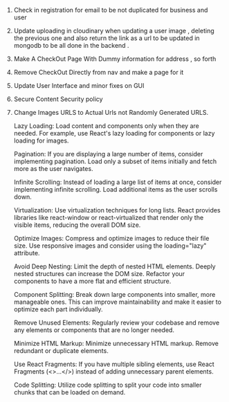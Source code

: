 1. Check in registration for email to be not duplicated for business and user
2. Update uploading in cloudinary when updating a user image , deleting the previous one and also return the link as a url to be updated in mongodb to be all done in the backend . 
3. Make A CheckOut Page With Dummy information for address , so forth
4. Remove CheckOut Directly from nav and make a page for it 
5. Update User Interface and minor fixes on GUI
6. Secure Content Security policy 

7. Change Images URLS to Actual Urls not Randomly Generated URLS.

    Lazy Loading: Load content and components only when they are needed. For example, use React's lazy loading for components or lazy loading for images.

    Pagination: If you are displaying a large number of items, consider implementing pagination. Load only a subset of items initially and fetch more as the user navigates.

    Infinite Scrolling: Instead of loading a large list of items at once, consider implementing infinite scrolling. Load additional items as the user scrolls down.

    Virtualization: Use virtualization techniques for long lists. React provides libraries like react-window or react-virtualized that render only the visible items, reducing the overall DOM size.

    Optimize Images: Compress and optimize images to reduce their file size. Use responsive images and consider using the loading="lazy" attribute.

    Avoid Deep Nesting: Limit the depth of nested HTML elements. Deeply nested structures can increase the DOM size. Refactor your components to have a more flat and efficient structure.

    Component Splitting: Break down large components into smaller, more manageable ones. This can improve maintainability and make it easier to optimize each part individually.

    Remove Unused Elements: Regularly review your codebase and remove any elements or components that are no longer needed.

    Minimize HTML Markup: Minimize unnecessary HTML markup. Remove redundant or duplicate elements.

    Use React Fragments: If you have multiple sibling elements, use React Fragments (<>...</>) instead of adding unnecessary parent elements.

    Code Splitting: Utilize code splitting to split your code into smaller chunks that can be loaded on demand.
